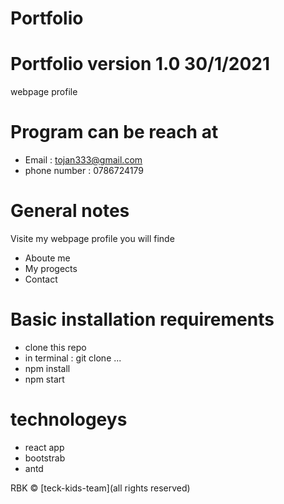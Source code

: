 # Portfolio
# Portfolio version 1.0 30/1/2021
webpage profile  

# Program can be reach at
- Email : tojan333@gmail.com
- phone number : 0786724179

# General notes
Visite my webpage profile you will finde 
- Aboute me 
- My progects 
- Contact

# Basic installation requirements

- clone this repo 
- in terminal : git clone ...
- npm install 
- npm start  

# technologeys 
- react app
- bootstrab
- antd

RBK © [teck-kids-team](all rights reserved)
